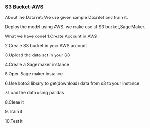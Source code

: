 ### S3 Bucket-AWS

About the DataSet:
We use given sample DataSet and train it.

Deploy the model using AWS. we make use of S3 bucket,Sage Maker.

What we have done!
1.Create Account in AWS

2.Create S3 bucket in your AWS account

3.Upload the data set in your S3

4.Create a Sage maker instance

5.Open Sage maker instance

6.Use boto3 library to get(download) data from s3 to your instance

7.Load the data using pandas

8.Clean it

9.Train it

10.Test it
